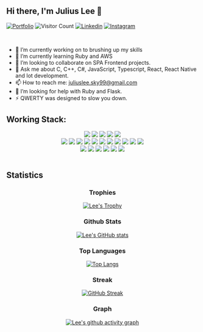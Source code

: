 ## Hi there, I'm Julius Lee 👋

[![Portfolio](https://img.shields.io/website?color=blue&label=Portfolio&style=flat&up_message=Online&url=https://luckyarthas0823.wixsite.com/portfolio)](https://skylee99.github.io/portfolio/)
![Visitor Count](https://komarev.com/ghpvc/?username=skylee99&color=blue&logo=flat)
[![Linkedin](https://img.shields.io/badge/skylee99-black?style=flat&logo=Linkedin&logoColor=blue&link=https:https://www.linkedin.com/in/juliuslee99/)](https://www.linkedin.com/in/juliuslee99/)
[![Instagram](https://img.shields.io/badge/sbajaj_02-black?style=flat&logo=Instagram&logoColor=pink&target=_blank&link=https://www.instagram.com/sbajaj_02/)](https://www.instagram.com/sbajaj_02/)

<br>

- 🔭 I’m currently working on to brushing up my skills
- 🌱 I’m currently learning Ruby and AWS
- 👯 I’m looking to collaborate on SPA Frontend projects.
- 💬 Ask me about C, C++, C#, JavaScript, Typescript, React, React Native and Iot development.
- 📫 How to reach me: <a href="juliuslee.sky99@gmail.com">juliuslee.sky99@gmail.com</a>
- 🤔 I’m looking for help with Ruby and Flask.
- ⚡ QWERTY was designed to slow you down.
  <br/>

## Working Stack:

<div align="center">
    <img src="https://img.shields.io/badge/-C++-000000?&style=flat&logo=c%2B%2B&logoColor=0277BD" />
    <img src="https://img.shields.io/badge/-C-000000?&style=flat&logo=c&logoColor=5968BA" />
    <img src="https://img.shields.io/badge/-Java-000000?style=flat&logo=java&logoColor=F44336" />
    <img src="https://img.shields.io/badge/-Jupyter-000000?style=flat&logo=jupyter&logoColor=F57C00" />
    <img src="https://img.shields.io/badge/-Python-000000?style=flat&logo=python&logoColorhalf=396E9B" /> <br>
    <img src="https://img.shields.io/badge/-HTML-000000?&style=flat&logo=html5"/>
    <img src="https://img.shields.io/badge/-CSS-000000?&style=flat&logo=css3&logoColor=42A5F5"/>
    <img src="https://img.shields.io/badge/-JavaScript-000000?style=flat&logo=javascript&logoColor=FFCA28" />
    <img src="https://img.shields.io/badge/-Php-000000?style=flat&logo=php&logoColor=1E87E3" />
    <img src="https://img.shields.io/badge/-React-000000?style=flat&logo=react&logoColor=03AABF" />
    <img src="https://img.shields.io/badge/-React-000000?style=flat&logo=reactnative&logoColor=03AABF" />
    <img src="https://img.shields.io/badge/-Angular-000000?style=flat&logo=angular&logoColor=E53935">
    <img src="https://img.shields.io/badge/-Node.js-000000?&style=flat&logo=node.js&logoColor=8AC149"/>
    <img src="https://img.shields.io/badge/-NPM-000000?&style=flat&logo=npm&logoColor=CB3837"/>
    <img src="https://img.shields.io/badge/-MySQL-000000?style=flat&logo=mysql&logoColor=E6892E" />
    <img src="https://img.shields.io/badge/-MongoDB-000000?style=flat&logo=mongodb&logoColor=4AAA3C" /> <br>
    <img src="https://img.shields.io/badge/-git-000000?&style=flat&logo=git&logoColor=E64A19"/>
    <img src="https://img.shields.io/badge/-Gitpod-000000?style=flat&logo=gitpod&logoColor=29B4F4" />
    <img src="https://img.shields.io/badge/-Github-000000?style=flat&logo=github&logoColor=DEDEDF" />
    <img src="https://img.shields.io/badge/-Firebase-000000?style=flat&logo=firebase&logoColor=FBC02D" />
    <img src="https://img.shields.io/badge/-Repl-000000?style=flat&logo=repl.it&logoColor=E1E2E4" />
    <img src="https://img.shields.io/badge/-vscode-000000?style=flat&logo=visual-studio-code&logoColor=2BA1F1" />
</div>
<br/>

## Statistics

<div align="center">
  
  ### Trophies

[![Lee's Trophy](https://github-profile-trophy.vercel.app/?username=skylee99&row=1&column=7&margin-w=5&no-frame=true&theme=dracula)](https://github-profile-trophy.vercel.app/?username=skylee99&row=1&column=7&margin-w=5&no-frame=true&theme=dracula)

### Github Stats

[![Lee's GitHub stats](https://github-readme-stats.vercel.app/api?username=skylee99&show_icons=true&count_private=true&include_all_commits=true&theme=dracula)](https://github.com/skylee99?tab=repositories)

### Top Languages

[![Top Langs](https://github-readme-stats.vercel.app/api/top-langs/?username=skylee99&count_private=true&include_all_commits=true&layout=compact&theme=dracula)](https://github-readme-stats.vercel.app/api/top-langs/?username=skylee99&count_private=true&include_all_commits=true&layout=compact&theme=dracula)

### Streak

[![GitHub Streak](https://github-readme-streak-stats.herokuapp.com/?user=skylee99&theme=dracula)](https://git.io/streak-stats)

### Graph

[![Lee's github activity graph](https://activity-graph.herokuapp.com/graph?username=skylee99&theme=dracula)](https://activity-graph.herokuapp.com/graph?username=skylee99&theme=dracula)

</div>

<!--
<a href="https://github.com/skylee99">
  <img width="1000" src="https://github-profile-trophy.vercel.app/?username=skylee99&row=1&column=7&margin-w=5&no-frame=true"/>
</a>
-->

<!--
<a href="https://activity-graph.herokuapp.com/graph?username=skylee99">
  <img align="center" src="https://activity-graph.herokuapp.com/graph?username=skylee99&theme=dracula">
</a>
-->

<!--
<a href="https://github.com/skylee99?tab=repositories">
  <img align="center" src="https://github-readme-stats.vercel.app/api?username=skylee99&show_icons=true&count_private=true&include_all_commits=true&theme=dracula" />
</a>-->

<!--
<a href="https://github.com/skylee99?tab=repositories">
  <img align="center" src="https://github-readme-stats.vercel.app/api/top-langs/?username=skylee99&count_private=true&include_all_commits=true&layout=compact&theme=dracula" />
</a>
-->

<!-- [![My Stats](https://github-readme-stats.vercel.app/api?username=skylee99&show_icons=true&title_color=fe6287&icon_color=fe6287&text_color=ffffff&bg_color=0a192f&count_private=true&include_all_commits=true)](https://github.com/skylee99?tab=repositories)
-->

<!-- [![Top Langs](https://github-readme-stats.vercel.app/api/top-langs/?username=skylee99&layout=compact&show_icons=true&title_color=fe6287&icon_color=21e6c1&text_color=21e6c1&bg_color=0a192f)](https://github.com/skylee99?tab=repositories) -->

